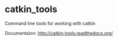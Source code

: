 catkin_tools
============

Command line tools for working with catkin

Documentaion: http://catkin-tools.readthedocs.org/
